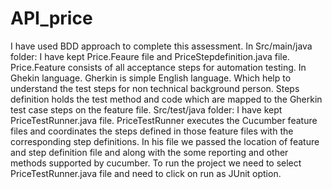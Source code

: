 # API_price
I have used BDD approach to complete this assessment.
In Src/main/java folder: I have kept Price.Feaure file and PriceStepdefinition.java  file.
Price.Feature consists of all acceptance steps for automation testing. In Ghekin language. Gherkin is simple English language. Which help to understand the test steps for non technical background person.
Steps definition holds the test method and code which are mapped to the Gherkin test case steps on the feature file.
Src/test/java folder: I have kept PriceTestRunner.java file.
PriceTestRunner executes the Cucumber feature files and coordinates the steps defined in those feature files with the corresponding step definitions. In his file we passed the location of feature and step definition file and along with the some reporting and other methods supported by cucumber.
To run the project we need to select PriceTestRunner.java file and need to click on run as JUnit option.
